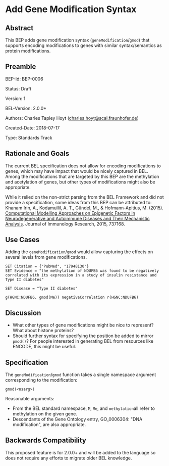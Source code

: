# Add Gene Modification Syntax

## Abstract

This BEP adds gene modification syntax (`geneModification`/`gmod`) that supports encoding modifications
to genes with similar syntax/semantics as protein modifications.

## Preamble

BEP-Id: BEP-0006

Status: Draft

Version: 1

BEL-Version: 2.0.0+

Authors: Charles Tapley Hoyt (charles.hoyt@scai.fraunhofer.de)

Created-Date: 2018-07-17

Type: Standards Track

## Rationale and Goals

The current BEL specification does not allow for encoding modifications to genes, which may have impact that would be nicely captured in BEL. Among the modifications that are targeted by this BEP are the methylation and acetylation of genes, but other types of modifications might also be appropriate.

While it relied on the non-strict parsing from the BEL Framework and did not provide a specification, some ideas from this BEP can be attributed to: Khanam Irin, A., Kodamullil, A. T., Gündel, M., & Hofmann-Apitius, M. (2015). [Computational Modelling Approaches on Epigenetic Factors in Neurodegenerative and Autoimmune Diseases and Their Mechanistic Analysis](https://doi.org/10.1155/2015/737168). Journal of Immunology Research, 2015, 737168. 

## Use Cases

Adding the `geneModification`/`gmod` would allow capturing the effects on several levels from gene modifications.

```
SET Citation = {"PubMed", "17948130"}
SET Evidence = "the methylation of NDUFB6 was found to be negatively correlated with its expression in a study of insulin resistance and Type II diabetes"

SET Disease = "Type II diabetes"

g(HGNC:NDUFB6, gmod(Me)) negativeCorrelation r(HGNC:NDUFB6)
````

## Discussion

- What other types of gene modifications might be nice to represent? What about histone proteins?
- Should further syntax for specifying the position be added to mirror `pmod()`? For people interested in generating BEL from resources like ENCODE, this might be useful.

## Specification

The `geneModification`/`gmod` function takes a single namespace argument corresponding to the modification:

`gmod(<nsarg>)`

Reasonable arguments:

- From the BEL standard namespace, `M`, `Me`, and `methylation`all refer to methylation on the given gene.
- Descendants of the Gene Ontology entry, GO_0006304: "DNA modification", are also appropriate.

## Backwards Compatibility

This proposed feature is for 2.0.0+ and will be added to the language so does not require any efforts to migrate older BEL knowledge.
